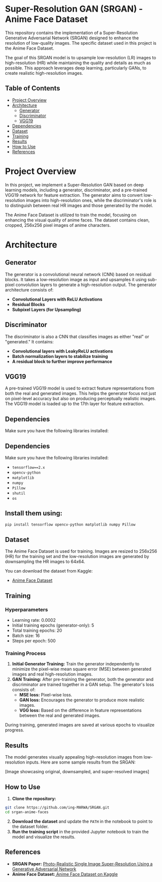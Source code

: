# Super-Resolution GAN (SRGAN) - Anime Face Dataset
This repository contains the implementation of a Super-Resolution Generative Adversarial Network (SRGAN) designed to enhance the resolution of low-quality images. The specific dataset used in this project is the Anime Face Dataset.

The goal of this SRGAN model is to upsample low-resolution (LR) images to high-resolution (HR) while maintaining the quality and details as much as possible. This approach leverages deep learning, particularly GANs, to create realistic high-resolution images.
## Table of Contents
- [Project Overview](#ProjectOverview)
- [Architecture](#Architecture)
   - [Generator](#Generator)
   - [Discriminator](#Discriminator)
   - [VGG19](#VGG19)
- [Dependencies](#Dependencies)
- [Dataset](#Dataset)
- [Training](#Training)
- [Results](#Results)
- [How to Use](#HowtoUse)
- [References](#References)
# Project Overview
In this project, we implement a Super-Resolution GAN based on deep learning models, including a generator, discriminator, and a pre-trained VGG19 network for feature extraction. The generator aims to convert low-resolution images into high-resolution ones, while the discriminator's role is to distinguish between real HR images and those generated by the model.

The Anime Face Dataset is utilized to train the model, focusing on enhancing the visual quality of anime faces. The dataset contains clean, cropped, 256x256 pixel images of anime characters.
# Architecture
## Generator
The generator is a convolutional neural network (CNN) based on residual blocks. It takes a low-resolution image as input and upsamples it using sub-pixel convolution layers to generate a high-resolution output. The generator architecture consists of:

- **Convolutional Layers with ReLU Activations**
- **Residual Blocks** 
- **Subpixel Layers (for Upsampling)**
## Discriminator
The discriminator is also a CNN that classifies images as either "real" or "generated." It contains:

- **Convolutional layers with LeakyReLU activations**
- **Batch normalization layers to stabilize training**
- **A residual block to further improve performance**
  
## VGG19
A pre-trained VGG19 model is used to extract feature representations from both the real and generated images. This helps the generator focus not just on pixel-level accuracy but also on producing perceptually realistic images. The VGG19 model is loaded up to the 17th layer for feature extraction.
## Dependencies
Make sure you have the following libraries installed:

## Dependencies

Make sure you have the following libraries installed:

- `tensorflow==2.x`
- `opencv-python`
- `matplotlib`
- `numpy`
- `Pillow`
- `shutil`
- `os`

## Install them using:

```bash
pip install tensorflow opencv-python matplotlib numpy Pillow
```

## Dataset

The Anime Face Dataset is used for training. Images are resized to 256x256 (HR) for the training set and the low-resolution images are generated by downsampling the HR images to 64x64. 

You can download the dataset from Kaggle:

- [Anime Face Dataset]([link-to-dataset](https://www.kaggle.com/datasets/scribbless/another-anime-face-dataset)) 

## Training

### Hyperparameters

- Learning rate: 0.0002
- Initial training epochs (generator-only): 5
- Total training epochs: 20
- Batch size: 16
- Steps per epoch: 500

### Training Process

1. **Initial Generator Training:** Train the generator independently to minimize the pixel-wise mean square error (MSE) between generated images and real high-resolution images. 
2. **GAN Training:** After pre-training the generator, both the generator and discriminator are trained together in a GAN setup. The generator's loss consists of:
   - **MSE loss:** Pixel-wise loss.
   - **GAN loss:** Encourages the generator to produce more realistic images.
   - **VGG loss:** Based on the difference in feature representations between the real and generated images.

During training, generated images are saved at various epochs to visualize progress.

## Results

The model generates visually appealing high-resolution images from low-resolution inputs. Here are some sample results from the SRGAN:

[Image showcasing original, downsampled, and super-resolved images]

## How to Use

1. **Clone the repository:**

```bash
git clone https://github.com/ing-MARWA/SRGAN.git
cd srgan-anime-faces
```

2. **Download the dataset** and update the `PATH` in the notebook to point to the dataset folder.
3. **Run the training script** in the provided Jupyter notebook to train the model and visualize the results.

## References

- **SRGAN Paper:** [Photo-Realistic Single Image Super-Resolution Using a Generative Adversarial Network](https://arxiv.org/abs/1609.04802)
- **Anime Face Dataset:**[ Anime Face Dataset on Kaggle](https://www.kaggle.com/datasets/scribbless/another-anime-face-dataset)
